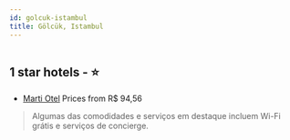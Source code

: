 ```yaml
---
id: golcuk-istambul
title: Gölcük, Istambul
---
```


<center><img src="https://i.travelapi.com/hotels/21000000/20170000/20162900/20162845/27067ec3_z.jpg" alt="" /></center>


##  1 star hotels - ⭐️

-    [Marti Otel](https://www.hurb.com/br/aud/https://www.hurb.com/br/hotels/golcuk/marti-otel-HT-F8RP?cmp=18055) Prices from R$ 94,56
   > Algumas das comodidades e serviços em destaque incluem Wi-Fi grátis e serviços de concierge.
